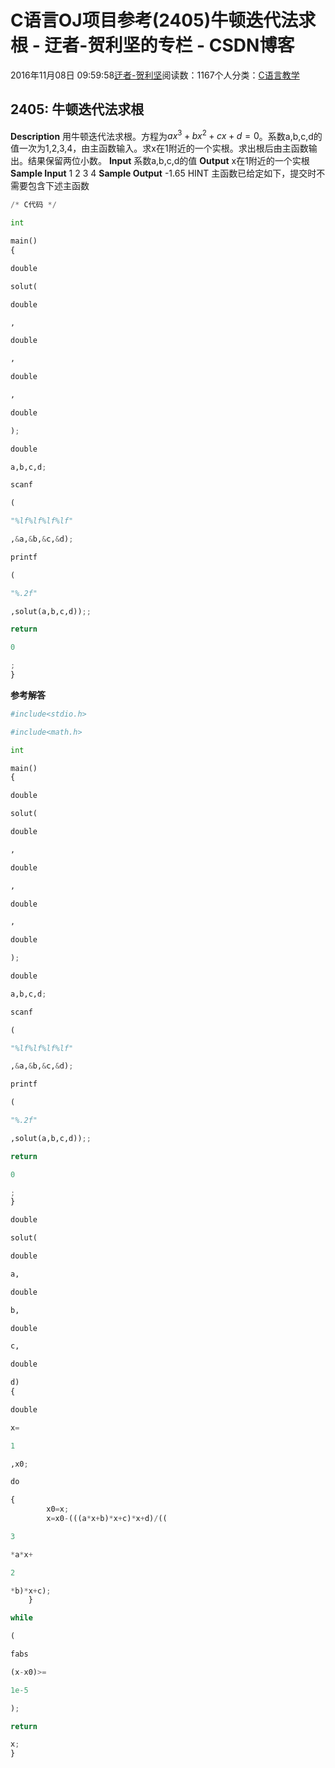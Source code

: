 
# C语言OJ项目参考(2405)牛顿迭代法求根 - 迂者-贺利坚的专栏 - CSDN博客

2016年11月08日 09:59:58[迂者-贺利坚](https://me.csdn.net/sxhelijian)阅读数：1167个人分类：[C语言教学																](https://blog.csdn.net/sxhelijian/article/category/6420119)



## 2405: 牛顿迭代法求根
**Description**
用牛顿迭代法求根。方程为$ax^3+bx^2+cx+d=0$。系数a,b,c,d的值一次为1,2,3,4，由主函数输入。求x在1附近的一个实根。求出根后由主函数输出。结果保留两位小数。
**Input**
系数a,b,c,d的值
**Output**
x在1附近的一个实根
**Sample Input**
1 2 3 4
**Sample Output**
-1.65
HINT
主函数已给定如下，提交时不需要包含下述主函数
```python
/* C代码 */
```
```python
int
```
```python
main()
{
```
```python
double
```
```python
solut(
```
```python
double
```
```python
,
```
```python
double
```
```python
,
```
```python
double
```
```python
,
```
```python
double
```
```python
);
```
```python
double
```
```python
a,b,c,d;
```
```python
scanf
```
```python
(
```
```python
"%lf%lf%lf%lf"
```
```python
,&a,&b,&c,&d);
```
```python
printf
```
```python
(
```
```python
"%.2f"
```
```python
,solut(a,b,c,d));;
```
```python
return
```
```python
0
```
```python
;
}
```
**参考解答**
```python
#include<stdio.h>
```
```python
#include<math.h>
```
```python
int
```
```python
main()
{
```
```python
double
```
```python
solut(
```
```python
double
```
```python
,
```
```python
double
```
```python
,
```
```python
double
```
```python
,
```
```python
double
```
```python
);
```
```python
double
```
```python
a,b,c,d;
```
```python
scanf
```
```python
(
```
```python
"%lf%lf%lf%lf"
```
```python
,&a,&b,&c,&d);
```
```python
printf
```
```python
(
```
```python
"%.2f"
```
```python
,solut(a,b,c,d));;
```
```python
return
```
```python
0
```
```python
;
}
```
```python
double
```
```python
solut(
```
```python
double
```
```python
a,
```
```python
double
```
```python
b,
```
```python
double
```
```python
c,
```
```python
double
```
```python
d)
{
```
```python
double
```
```python
x=
```
```python
1
```
```python
,x0;
```
```python
do
```
```python
{
        x0=x;
        x=x0-(((a*x+b)*x+c)*x+d)/((
```
```python
3
```
```python
*a*x+
```
```python
2
```
```python
*b)*x+c);
    }
```
```python
while
```
```python
(
```
```python
fabs
```
```python
(x-x0)>=
```
```python
1e-5
```
```python
);
```
```python
return
```
```python
x;
}
```

